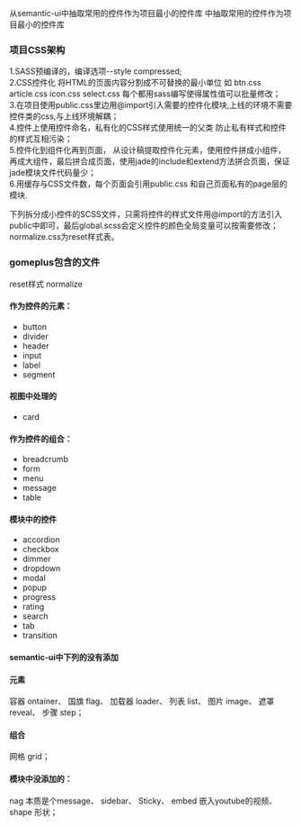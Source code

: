 <p>从semantic-ui中抽取常用的控件作为项目最小的控件库 中抽取常用的控件作为项目最小的控件库
  </p>
  <h3>项目CSS架构</h3> 1.SASS预编译的，编译选项--style compressed;
  <br> 2.CSS控件化 将HTML的页面内容分割成不可替换的最小单位 如 btn.css article.css icon.css select.css 每个都用sass编写使得属性值可以批量修改；
  <br> 3.在项目使用public.css里边用@import引入需要的控件化模块,上线的环境不需要控件类的css,与上线环境解耦；
  <br> 4.控件上使用控件命名，私有化的CSS样式使用统一的父类 防止私有样式和控件的样式互相污染；
  <br> 5.控件化到组件化再到页面， 从设计稿提取控件化元素，使用控件拼成小组件，再成大组件，最后拼合成页面，使用jade的include和extend方法拼合页面，保证jade模块文件代码量少；
  <br> 6.用缓存与CSS文件数，每个页面会引用public.css 和自己页面私有的page层的模块.
  <br>
	<p>下列拆分成小控件的SCSS文件，只需将控件的样式文件用@import的方法引入public中即可，最后global.scss会定义控件的颜色全局变量可以按需要修改；normalize.css为reset样式表。</p>

  <h3>gomeplus包含的文件</h3> reset样式 normalize
  <h4>作为控件的元素：</h4>
  <ul>
    <li>button</li>
    <li>divider</li>
    <li>header</li>
    <li>input </li>
    <li>label</li>
    <li>segment</li>
  </ul>
  <h4>视图中处理的</h4>
  <ul>
    <li>card</li>
  </ul>
  <h4>作为控件的组合：</h4>
  <ul>
    <li>breadcrumb</li>
    <li>form</li>
    <li>menu</li>
    <li>message</li>
    <li>table</li>
  </ul>
  <h4>模块中的控件</h4>
  <ul>
    <li>accordion</li>
    <li>checkbox</li>
    <li>dimmer</li>
    <li>dropdown </li>
    <li>modal</li>
    <li>popup</li>
    <li>progress</li>
    <li>rating</li>
    <li>search</li>
    <li>tab</li>
    <li>transition</li>
  </ul>
  <h4>semantic-ui中下列的没有添加</h4>
  <h4>元素</h4> 容器 ontainer、 国旗 flag、 加载器 loader、 列表 list、 图片 image、 遮罩 reveal、 步骤 step；
  <h4>组合</h4> 网格 grid；
  <h4>模块中没添加的：</h4> nag 本质是个message、 sidebar、 Sticky、 embed 嵌入youtube的视频、 shape 形状；